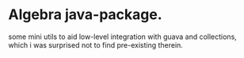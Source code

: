 # Algebra java-package.

some mini utils to aid low-level integration with guava and collections,
which i was surprised not to find pre-existing therein.
